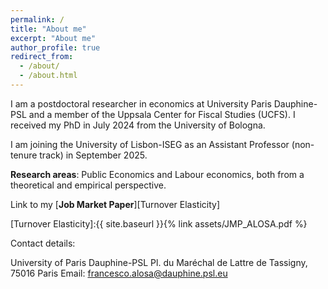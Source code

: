 ```yaml
---
permalink: /
title: "About me"
excerpt: "About me"
author_profile: true
redirect_from: 
  - /about/
  - /about.html
---
```




I am a postdoctoral researcher in economics at University Paris Dauphine-PSL and a member of the Uppsala Center for Fiscal Studies (UCFS). I received my PhD in July 2024 from the University of Bologna.

I am joining the University of Lisbon-ISEG as an Assistant Professor (non-tenure track) in September 2025. 

**Research areas**: Public Economics and Labour economics, both from a theoretical and empirical perspective.

Link to my [**Job Market Paper**][Turnover Elasticity] 

[Turnover Elasticity]:{{ site.baseurl }}{% link assets/JMP_ALOSA.pdf %}

Contact details:

University of Paris Dauphine-PSL 
Pl. du Maréchal de Lattre de Tassigny, 75016 Paris
Email: francesco.alosa@dauphine.psl.eu


